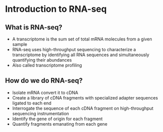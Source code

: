 # Introduction to RNA-seq 

## What is RNA-seq? 

- A transcriptome is the sum set of total mRNA molecules from a given sample
- RNA-seq uses high-throughput sequencing to characterize a transcriptome by identifying all RNA sequences and simultaneously quantifying their abundances
- Also called transcriptome profiling

## How do we do RNA-seq? 

- Isolate mRNA convert it to cDNA
- Create a library of cDNA fragments with specialized adapter sequences ligated to each end
- Interrogate the sequence of each cDNA fragment on high-throughput sequencing instrumentation
- Identify the gene of origin for each fragment
- Quantify fragments emanating from each gene

